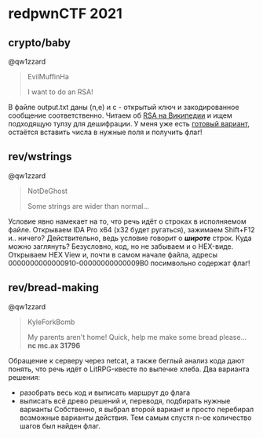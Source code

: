 # redpwnCTF 2021
## crypto/baby
@qw1zzard
>EvilMuffinHa
>
>I want to do an RSA!

В файле output.txt даны (n,e) и c - открытый ключ и закодированное сообщение соответственно.
Читаем об [RSA на Википедии](https://en.wikipedia.org/wiki/RSA_(cryptosystem)) и ищем подходящую тулзу для дешифрации.
У меня уже есть [готовый вариант](https://www.dcode.fr/rsa-cipher), остаётся вставить числа в нужные поля и получить флаг!

## rev/wstrings
@qw1zzard
>NotDeGhost
>
>Some strings are wider than normal...

Условие явно намекает на то, что речь идёт о строках в исполняемом файле.
Открываем IDA Pro x64 (x32 будет ругаться), зажимаем Shift+F12 и.. ничего?
Действительно, ведь условие говорит о ***широте*** строк.
Куда можно заглянуть? Безусловно, код, но не забываем и о HEX-виде.
Открываем HEX View и, почти в самом начале файла, адресы  0000000000000910-00000000000009B0 посимвольно содержат флаг!

## rev/bread-making
@qw1zzard
>KyleForkBomb
>
>My parents aren't home! Quick, help me make some bread please...
>**nc mc.ax 31796**

Обращение к серверу через netcat, а также беглый анализ кода дают понять, что речь идёт о LitRPG-квесте по выпечке хлеба.
Два варианта решения:
- разобрать весь код и выписать маршрут до флага
- выписать всё древо решений и, переводя, подбирать нужные варианты
Собственно, я выбрал второй вариант и просто перебирал возможные варианты действия.
Тем самым спустя n-ое количество шагов был найден флаг.
